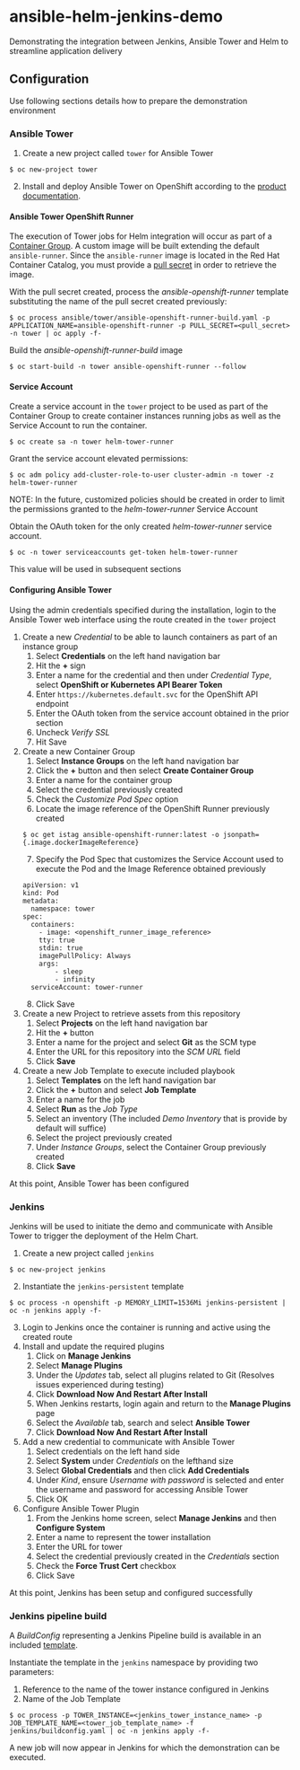 ansible-helm-jenkins-demo
==========================

Demonstrating the integration between Jenkins, Ansible Tower and Helm to streamline application delivery 

## Configuration

Use following sections details how to prepare the demonstration environment

### Ansible Tower

1. Create a new project called `tower` for Ansible Tower

```
$ oc new-project tower
```

2. Install and deploy Ansible Tower on OpenShift according to the [product documentation](https://docs.ansible.com/ansible-tower/latest/html/administration/openshift_configuration.html).


#### Ansible Tower OpenShift Runner

The execution of Tower jobs for Helm integration will occur as part of a [Container Group](https://docs.ansible.com/ansible-tower/latest/html/administration/external_execution_envs.html#ag-container-groups). A custom image will be built extending the default `ansible-runner`. Since the `ansible-runner` image is located in the Red Hat Container Catalog, you must provide a [pull secret](https://docs.openshift.com/container-platform/4.4/openshift_images/managing_images/using-image-pull-secrets.html) in order to retrieve the image. 

With the pull secret created, process the _ansible-openshift-runner_ template substituting the name of the pull secret created previously:

```
$ oc process ansible/tower/ansible-openshift-runner-build.yaml -p APPLICATION_NAME=ansible-openshift-runner -p PULL_SECRET=<pull_secret> -n tower | oc apply -f-
```

Build the _ansible-openshift-runner-build_ image

```
$ oc start-build -n tower ansible-openshift-runner --follow
```


#### Service Account

Create a service account in the `tower` project to be used as part of the Container Group to create container instances running jobs as well as the Service Account to run the container.

```
$ oc create sa -n tower helm-tower-runner
```

Grant the service account elevated permissions:

```
$ oc adm policy add-cluster-role-to-user cluster-admin -n tower -z helm-tower-runner
```

NOTE: In the future, customized policies should be created in order to limit the permissions granted to the _helm-tower-runner_ Service Account

Obtain the OAuth token for the only created _helm-tower-runner_ service account.

```
$ oc -n tower serviceaccounts get-token helm-tower-runner
```

This value will be used in subsequent sections

#### Configuring Ansible Tower

Using the admin credentials specified during the installation, login to the Ansible Tower web interface using the route created in the `tower` project

1. Create a new _Credential_ to be able to launch containers as part of an instance group
    1. Select **Credentials** on the left hand navigation bar
    2. Hit the **+** sign
    3. Enter a name for the credential and then under _Credential Type_, select **OpenShift or Kubernetes API Bearer Token**
    4. Enter `https://kubernetes.default.svc` for the OpenShift API endpoint
    5. Enter the OAuth token from the service account obtained in the prior section
    6. Uncheck _Verify SSL_
    7. Hit Save
2. Create a new Container Group
    1. Select **Instance Groups** on the left hand navigation bar
    2. Click the **+** button and then select **Create Container Group**
    3. Enter a name for the container group
    4. Select the credential previously created
    5. Check the _Customize Pod Spec_ option
    6. Locate the image reference of the OpenShift Runner previously created
    ```
    $ oc get istag ansible-openshift-runner:latest -o jsonpath={.image.dockerImageReference}
    ```
    7. Specify the Pod Spec that customizes the Service Account used to execute the Pod and the Image Reference obtained previously
    ```
    apiVersion: v1
    kind: Pod
    metadata:
      namespace: tower
    spec:
      containers:
        - image: <openshift_runner_image_reference>
        tty: true
        stdin: true
        imagePullPolicy: Always
        args:
            - sleep
            - infinity
      serviceAccount: tower-runner
    ```
    8. Click Save
3. Create a new Project to retrieve assets from this repository
    1. Select **Projects** on the left hand navigation bar
    2. Hit the **+** button
    3. Enter a name for the project and select **Git** as the SCM type
    4. Enter the URL for this repository into the _SCM  URL_ field
    5. Click **Save**
4. Create a new Job Template to execute included playbook
    1. Select **Templates** on the left hand navigation bar
    2. Click the **+** button and select **Job Template**
    3. Enter a name for the job
    4. Select **Run** as the _Job Type_
    5. Select an inventory (The included _Demo Inventory_ that is provide by default will suffice)
    6. Select the project previously created
    7. Under _Instance Groups_, select the Container Group previously created
    8. Click **Save**

At this point, Ansible Tower has been configured

### Jenkins

Jenkins will be used to initiate the demo and communicate with Ansible Tower to trigger the deployment of the Helm Chart.

1. Create a new project called `jenkins`

```
$ oc new-project jenkins
```

2. Instantiate the `jenkins-persistent` template

```
$ oc process -n openshift -p MEMORY_LIMIT=1536Mi jenkins-persistent | oc -n jenkins apply -f-
```

3. Login to Jenkins once the container is running and active using the created route
4. Install and update the required plugins
    1. Click on **Manage Jenkins**
    2. Select **Manage Plugins**
    3. Under the _Updates_ tab, select all plugins related to Git (Resolves issues experienced during testing)
    4. Click **Download Now And Restart After Install**
    5. When Jenkins restarts, login again and return to the **Manage Plugins** page
    6. Select the _Available_ tab, search and select **Ansible Tower**
    7. Click **Download Now And Restart After Install**
5. Add a new credential to communicate with Ansible Tower
    1. Select credentials on the left hand side
    2. Select **System** under _Credentials_ on the lefthand size
    3. Select **Global Credentials** and then click **Add Credentials**
    4. Under _Kind_, ensure _Username with password_ is selected and enter the username and password for accessing Ansible Tower
    5. Click OK
6. Configure Ansible Tower Plugin
    1. From the Jenkins home screen, select **Manage Jenkins** and then **Configure System**
    2. Enter a name to represent the tower installation
    3. Enter the URL for tower
    4. Select the credential previously created in the _Credentials_ section
    5. Check the **Force Trust Cert** checkbox
    6. Click Save

At this point, Jenkins has been setup and configured successfully

### Jenkins pipeline build

A _BuildConfig_ representing a Jenkins Pipeline build is available in an included [template](jenkins/buildconfig.yaml).

Instantiate the template in the `jenkins` namespace by providing two parameters:

1. Reference to the name of the tower instance configured in Jenkins
2. Name of the Job Template

```
$ oc process -p TOWER_INSTANCE=<jenkins_tower_instance_name> -p JOB_TEMPLATE_NAME=<tower_job_template_name> -f jenkins/buildconfig.yaml | oc -n jenkins apply -f-
```

A new job will now appear in Jenkins for which the demonstration can be executed.